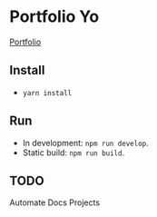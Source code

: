 # Portfolio Yo

[Portfolio](http://www.livingincircuits.co.uk)

## Install
- `yarn install`

## Run
- In development: `npm run develop`.
- Static build: `npm run build`.

## TODO

Automate Docs
Projects
